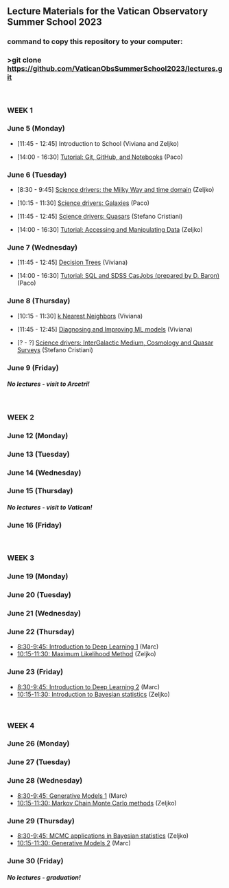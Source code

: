 ## Lecture Materials for the Vatican Observatory Summer School 2023
### command to copy this repository to your computer: 
### >git clone https://github.com/VaticanObsSummerSchool2023/lectures.git


&nbsp;  
### **WEEK 1**

### June 5 (Monday)

* [11:45 - 12:45] Introduction to School (Viviana and Zeljko)

* [14:00 - 16:30] [Tutorial: Git, GitHub, and Notebooks](https://colab.research.google.com/drive/1eY5O5OhMppbRbw91znPDDTK0_RT70TGR?usp=sharing) (Paco)

### June 6 (Tuesday)

* [8:30 - 9:45] [Science drivers: the Milky Way and time domain](https://github.com/VaticanObsSummerSchool2023/lectures/blob/main/IvezicJune6.pptx) (Zeljko)
* [10:15 - 11:30] [Science drivers: Galaxies](https://docs.google.com/presentation/d/1oeS4rFJ1S8awk26LoJ4vUE2djAPq8e_I6GJtRC0_FqE/edit?usp=sharing) (Paco)
* [11:45 - 12:45] [Science drivers: Quasars](https://drive.google.com/file/d/14W1t_oyJ4uErJvw-bvLwBje82Rd7_VQV/view?usp=share_link) (Stefano Cristiani)
  
* [14:00 - 16:30] [Tutorial: Accessing and Manipulating Data](linkXXX) (Zeljko)


### June 7 (Wednesday)

* [11:45 - 12:45] [Decision Trees](https://github.com/VaticanObsSummerSchool2023/lectures/blob/main/VOSS_Diagnostics.pptx) (Viviana)

* [14:00 - 16:30] [Tutorial:  SQL and SDSS CasJobs (prepared by D. Baron)](https://github.com/VaticanObsSummerSchool2023/lectures/blob/main/sql_and_casjobs_tutorial.ipynb) (Paco)


### June 8 (Thursday)

* [10:15 - 11:30] [k Nearest Neighbors](https://github.com/VaticanObsSummerSchool2023/lectures/blob/main/VOSS_Intro_kNN.pptx) (Viviana)
* [11:45 - 12:45] [Diagnosing and Improving ML models](https://github.com/VaticanObsSummerSchool2023/lectures/blob/main/VOSS_Diagnostics.pptx) (Viviana)
  
* [? - ?] [Science drivers: InterGalactic Medium, Cosmology and Quasar Surveys](https://drive.google.com/file/d/1ymSP2vLTWtRKhO4YVUcxe1uxleA2arN3/view?usp=share_link) (Stefano Cristiani)

### June 9 (Friday)

#### *No lectures - visit to Arcetri!*


&nbsp;  
### **WEEK 2**

### June 12 (Monday)

### June 13 (Tuesday)

### June 14 (Wednesday)

### June 15 (Thursday)

#### *No lectures - visit to Vatican!*

### June 16 (Friday)

&nbsp;  
### **WEEK 3**

### June 19 (Monday)

### June 20 (Tuesday)

### June 21 (Wednesday)

### June 22 (Thursday)
* [8:30-9:45: Introduction to Deep Learning 1](linkHere) (Marc)
* [10:15-11:30: Maximum Likelihood Method](https://github.com/VaticanObsSummerSchool2023/lectures/blob/main/IvezicJune22.ipynb) (Zeljko)

### June 23 (Friday)
* [8:30-9:45: Introduction to Deep Learning  2](linkHere) (Marc)
* [10:15-11:30: Introduction to Bayesian statistics](https://github.com/VaticanObsSummerSchool2023/lectures/blob/main/IvezicJune23.ipynb) (Zeljko)


&nbsp;  
### **WEEK 4**

### June 26 (Monday)

### June 27 (Tuesday)

### June 28 (Wednesday)

* [8:30-9:45: Generative Models 1](linkHere) (Marc)
* [10:15-11:30: Markov Chain Monte Carlo methods](https://github.com/VaticanObsSummerSchool2023/lectures/blob/main/IvezicJune28.ipynb) (Zeljko)

### June 29 (Thursday)

* [8:30-9:45: MCMC applications in Bayesian statistics](https://github.com/VaticanObsSummerSchool2023/lectures/blob/main/IvezicJune29.ipynb) (Zeljko)
* [10:15-11:30: Generative Models 2](linkHere) (Marc)

### June 30 (Friday)

#### *No lectures - graduation!*



 
